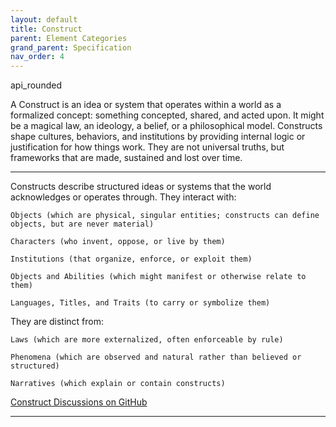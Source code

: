 ```yaml
---
layout: default
title: Construct
parent: Element Categories
grand_parent: Specification
nav_order: 4
---
```

<span class="material-symbols-outlined">api_rounded</span>


A Construct is an idea or system that operates within a world as a formalized concept: something concepted, shared, and acted upon. It might be a magical law, an ideology, a belief, or a philosophical model. Constructs shape cultures, behaviors, and institutions by providing internal logic or justification for how things work. They are not universal truths, but frameworks that are made, sustained and lost over time.

--- 
  
Constructs describe structured ideas or systems that the world acknowledges or operates through. They interact with:

    Objects (which are physical, singular entities; constructs can define objects, but are never material)

    Characters (who invent, oppose, or live by them)

    Institutions (that organize, enforce, or exploit them)

    Objects and Abilities (which might manifest or otherwise relate to them)

    Languages, Titles, and Traits (to carry or symbolize them)

They are distinct from:

    Laws (which are more externalized, often enforceable by rule)

    Phenomena (which are observed and natural rather than believed or structured)

    Narratives (which explain or contain constructs)

[Construct Discussions on GitHub](https://github.com/OnlyWorlds/OnlyWorlds/discussions/categories/construct)

---
 